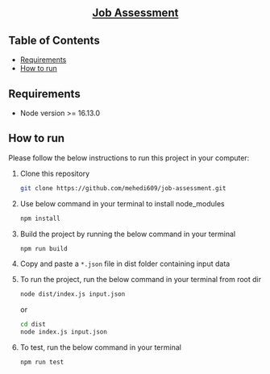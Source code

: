 <!-- PROJECT Title -->
<br />
<p align="center">
  <h2 align="center">
   <a href="https://github.com/mehedi609/job-assessment">
      Job Assessment
   </a>
  </h2>

<!-- TABLE OF CONTENTS -->

## Table of Contents

- [Requirements](#Requirements)
- [How to run](#how-to-run)

## Requirements
- Node version >= 16.13.0

<!-- HOW TO RUN -->

## How to run

Please follow the below instructions to run this project in your computer:

1. Clone this repository
   ```sh
   git clone https://github.com/mehedi609/job-assessment.git
   ```
   
2. Use below command in your terminal to install node_modules
   ```sh
   npm install
   ```
   
3. Build the project by running the below command in your terminal
   ```sh
   npm run build
   ```
   
4. Copy and paste a `*.json` file in dist folder containing input data
5. To run the project, run the below command in your terminal from root dir
   ```sh
   node dist/index.js input.json
   ```
   or
   ```sh
   cd dist
   node index.js input.json
   ```
   
7. To test, run the below command in your terminal
   ```sh
   npm run test
   ```
